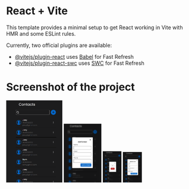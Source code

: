 # React + Vite

This template provides a minimal setup to get React working in Vite with HMR and some ESLint rules.

Currently, two official plugins are available:

- [@vitejs/plugin-react](https://github.com/vitejs/vite-plugin-react/blob/main/packages/plugin-react/README.md) uses [Babel](https://babeljs.io/) for Fast Refresh
- [@vitejs/plugin-react-swc](https://github.com/vitejs/vite-plugin-react-swc) uses [SWC](https://swc.rs/) for Fast Refresh


<h1>Screenshot of the project</h1>
<img src="Screenshot1.png" width=30%>
<img src="Screenshot2.png" width=20%>
<img src="Screenshot3.png" width=10%>
<img src="Screenshot4.png" width=10%>


